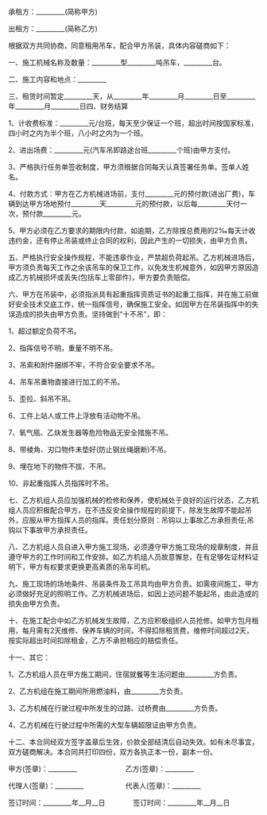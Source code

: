 
 


承租方：_________(简称甲方)


出租方：_________(简称乙方)


根据双方共同协商，同意租用吊车，配合甲方吊装，具体内容磋商如下：


一、施工机械名称及数量：_________型_________吨吊车，_________台。


二、施工内容和地点：_________


三、租赁时间暂定_________天，从_________年_________月_________日至_________年_________月_________日四、财务结算


1、计收费标准：_________元/台班，每天至少保证一个班，超出时间按国家标准，四小时之内为半个班，八小时之内为一个班。


2、进出场费：_________元(汽车吊即路途台班_________个班)由甲方支付。


3、严格执行任务单签收制度，甲方须根据合同每天认真签署任务单。签单人姓名。


4、付款方式：甲方在乙方机械进场前，支付_________元的预付款(进出厂费)，车辆到达甲方场地预付_________天_________元的预付款，以后每_________天付一 次，预付款_________元。


5、甲方必须在乙方要求的期限内付款，如逾期，乙方除按总费用的2‰每天计收违约金，还有停止吊装或终止合同的权利，因此产生的一切损失，由甲方负责。


五、严格执行安全操作规程，不能违章作业，严禁超负荷起吊。乙方机械进场后，甲方须负责每天工作之余该吊车的保卫工作，以免发生机械意外，如因甲方原因造成乙方机械损坏或丢失(包括车上零部件)，甲方要负责赔偿。


六、甲方在吊装中，必须指派具有起重指挥资质证书的起重工指挥，并在施工前做好安全技术交底工作，统一指挥信号，确保施工安全。如因甲方在吊装指挥中的失误造成的损失由甲方负责。坚持做到“十不吊”，即：


1、超过额定负荷不吊。


2、指挥信号不明，重量不明不吊。


3、吊索和附件捆绑不牢，不符合安全要求不吊。


4、吊车吊重物直接进行加工的不吊。


5、歪拉、斜吊不吊。


6、工件上站人或工件上浮放有活动物不吊。


7、氧气瓶、乙炔发生器等危险物品无安全措施不吊。


8、带棱角、刃口物件未垫好(防止钢丝绳磨断)不吊。


9、埋在地下的物件不拔、不吊。


10、非起重指挥人员指挥时不吊。


七、乙方机组人员应加强机械的检修和保养，使机械处于良好的运行状态，乙方机组人员应积极配合甲方，在不违反安全操作规程的前提下，除发生故障不能起吊外，应服从甲方指挥人员的指挥。责任划分原则：吊钩以上事故乙方承担责任;吊钩以下事故甲方承担责任。


八、乙方机组人员自进入甲方施工现场，必须遵守甲方施工现场的规章制度，并且遵守甲方的工作时间和工作安排。如乙方机组人员故意懈怠，在有足够佐证材料证明下，甲方有权要求更换更高素质的吊车司机。


九、施工现场的场地条件、吊装条件及工吊具均由甲方负责。如需夜间施工，甲方必须做好充足的照明工作。乙方机械进场后，如因上述问题不能起吊，由此造成的损失由甲方负责。


十、在施工配合中如乙方机械发生故障，乙方应积极组织人员抢修。如甲方包月租用，每月需有2天维修、保养车辆的时间，不得扣除租赁费，维修时间超过2天，按实际超出时间扣除租金，乙方不承担相应的赔偿责任。


十一、其它：


1、乙方机组人员在甲方施工期间，住宿就餐等生活问题由_________方负责。


2、乙方机组在施工期间所用燃油料，由_________方负责。


3、乙方机械在行驶过程中所发生的过路、过桥费由_________方负责。


4、乙方机械在行驶过程中所需的大型车辆超限证由甲方负责。


十二、本合同经双方签字盖章后生效，价款全部结清后自动失效。如有未尽事宜，双方磋商解决。本合同共打印四份，双方各执正本一份，副本一份。


甲方(签章)：_________　　　　　　　乙方(签章)：_________


代理人(签章)：_________　　　　　　代表人(签章)：_________


签订时间：_________年__月__日　　　　签订时间：_________年__月__日
 


 

 
 
 
 
 
  


  
 

  


  


  
 
 
 
 

